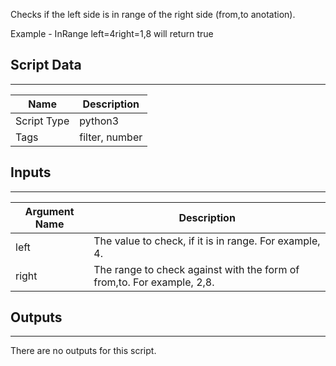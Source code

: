 Checks if the left side is in range of the right side (from,to anotation).

Example - InRange left=4right=1,8 will return true

## Script Data

---

| **Name** | **Description** |
| --- | --- |
| Script Type | python3 |
| Tags | filter, number |


## Inputs

---

| **Argument Name** | **Description** |
| --- | --- |
| left | The value to check, if it is in range. For example, 4. |
| right | The range to check against with the form of from,to. For example, 2,8. |

## Outputs

---
There are no outputs for this script.
